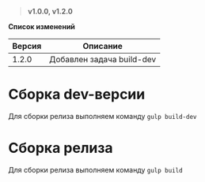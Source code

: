 > **v1.0.0, v1.2.0**

**Список изменений**

Версия | Описание
--- | ---
1.2.0 | Добавлен задача build-dev

# Сборка dev-версии
Для сборки релиза выполняем команду `gulp build-dev`

# Сборка релиза
Для сборки релиза выполняем команду `gulp build`
